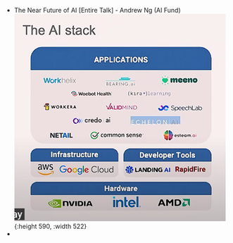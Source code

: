 - The Near Future of AI [Entire Talk] - Andrew Ng (AI Fund)
  ![image.png](../assets/image_1699270952565_0.png){:height 590, :width 522}
-